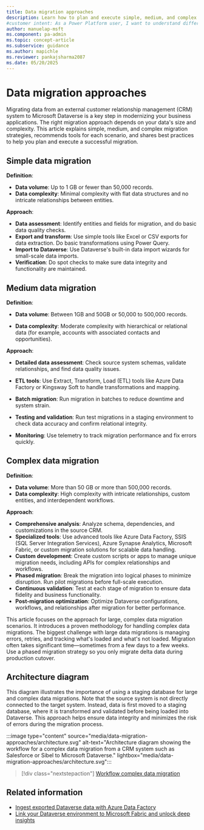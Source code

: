 ```yaml
---
title: Data migration approaches
description: Learn how to plan and execute simple, medium, and complex data migrations in Power Platform. Discover tools, best practices, and next steps.
#customer intent: As a Power Platform user, I want to understand different data migration approaches so that I can choose the best method for my scenario.
author: manuelap-msft
ms.component: pa-admin
ms.topic: concept-article
ms.subservice: guidance
ms.author: mapichle
ms.reviewer: pankajsharma2087
ms.date: 05/20/2025
---
```


# Data migration approaches


Migrating data from an external customer relationship management (CRM) system to Microsoft Dataverse is a key step in modernizing your business applications. The right migration approach depends on your data's size and complexity. This article explains simple, medium, and complex migration strategies, recommends tools for each scenario, and shares best practices to help you plan and execute a successful  migration.

## Simple data migration

**Definition**:

- **Data volume**: Up to 1 GB or fewer than 50,000 records.
- **Data complexity**: Minimal complexity with flat data structures and no intricate relationships between entities.

**Approach**:

- **Data assessment**: Identify entities and fields for migration, and do basic data quality checks.
- **Export and transform**: Use simple tools like Excel or CSV exports for data extraction. Do basic transformations using Power Query.
- **Import to Dataverse**: Use Dataverse's built-in data import wizards for small-scale data imports.
- **Verification**: Do spot checks to make sure data integrity and functionality are maintained.

## Medium data migration

**Definition**:

- **Data volume**: Between 1GB and 50GB or 50,000 to 500,000 records.

- **Data complexity**: Moderate complexity with hierarchical or relational data (for example, accounts with associated contacts and opportunities).

**Approach**:

- **Detailed data assessment**: Check source system schemas, validate relationships, and find data quality issues.

- **ETL tools**: Use Extract, Transform, Load (ETL) tools like Azure Data Factory or Kingsway Soft to handle transformations and mapping.

- **Batch migration**: Run migration in batches to reduce downtime and system strain.

- **Testing and validation**: Run test migrations in a staging environment to check data accuracy and confirm relational integrity.

- **Monitoring**: Use telemetry to track migration performance and fix errors quickly.

## Complex data migration

**Definition**:

- **Data volume**: More than 50 GB or more than 500,000 records.
- **Data complexity**: High complexity with intricate relationships, custom entities, and interdependent workflows.

**Approach**:

- **Comprehensive analysis**: Analyze schema, dependencies, and customizations in the source CRM.
- **Specialized tools**: Use advanced tools like Azure Data Factory, SSIS (SQL Server Integration Services), Azure Synapse Analytics, Microsoft Fabric, or custom migration solutions for scalable data handling.
- **Custom development**: Create custom scripts or apps to manage unique migration needs, including APIs for complex relationships and workflows.
- **Phased migration**: Break the migration into logical phases to minimize disruption. Run pilot migrations before full-scale execution.
- **Continuous validation**: Test at each stage of migration to ensure data fidelity and business functionality.
- **Post-migration optimization**: Optimize Dataverse configurations, workflows, and relationships after migration for better performance.

This article focuses on the approach for large, complex data migration scenarios. It introduces a proven methodology for handling complex data migrations. The biggest challenge with large data migrations is managing errors, retries, and tracking what's loaded and what's not loaded. Migration often takes significant time—sometimes from a few days to a few weeks. Use a phased migration strategy so you only migrate delta data during production cutover.

## Architecture diagram

This diagram illustrates the importance of using a staging database for large and complex data migrations. Note that the source system is not directly connected to the target system. Instead, data is first moved to a staging database, where it is transformed and validated before being loaded into Dataverse. This approach helps ensure data integrity and minimizes the risk of errors during the migration process.

:::image type="content" source="media/data-migration-approaches/architecture.svg" alt-text="Architecture diagram showing the workflow for a complex data migration from a CRM system such as Salesforce or Sibel to Microsoft Dataverse." lightbox="media/data-migration-approaches/architecture.svg":::

> [!div class="nextstepaction"]
> [Workflow complex data migration](workflow-complex-data-migration.md)




## Related information

- [Ingest exported Dataverse data with Azure Data Factory](/power-apps/maker/data-platform/export-to-data-lake-data-adf)
- [Link your Dataverse environment to Microsoft Fabric and unlock deep insights](/power-apps/maker/data-platform/azure-synapse-link-view-in-fabric)